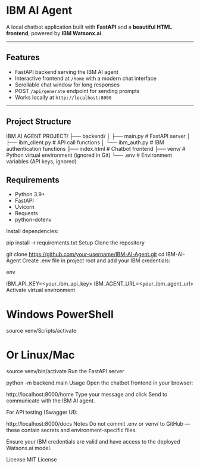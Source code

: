 # IBM AI Agent

A local chatbot application built with **FastAPI** and a **beautiful HTML frontend**, powered by **IBM Watsonx.ai**.

---

## Features

- FastAPI backend serving the IBM AI agent
- Interactive frontend at `/home` with a modern chat interface
- Scrollable chat window for long responses
- POST `/api/generate` endpoint for sending prompts
- Works locally at `http://localhost:8000`

---

## Project Structure

IBM AI AGENT PROJECT/
├── backend/
│ ├── main.py # FastAPI server
│ ├── ibm_client.py # API call functions
│ └── ibm_auth.py # IBM authentication functions
├── index.html # Chatbot frontend
├── venv/ # Python virtual environment (ignored in Git)
└── .env # Environment variables (API keys, ignored)



## Requirements

- Python 3.9+
- FastAPI
- Uvicorn
- Requests
- python-dotenv

Install dependencies:


pip install -r requirements.txt
Setup
Clone the repository


git clone https://github.com/your-username/IBM-AI-Agent.git
cd IBM-AI-Agent
Create .env file in project root and add your IBM credentials:

env

IBM_API_KEY=<your_ibm_api_key>
IBM_AGENT_URL=<your_ibm_agent_url>
Activate virtual environment


# Windows PowerShell
source venv/Scripts/activate

# Or Linux/Mac
source venv/bin/activate
Run the FastAPI server


python -m backend.main
Usage
Open the chatbot frontend in your browser:


http://localhost:8000/home
Type your message and click Send to communicate with the IBM AI agent.

For API testing (Swagger UI):


http://localhost:8000/docs
Notes
Do not commit .env or venv/ to GitHub — these contain secrets and environment-specific files.

Ensure your IBM credentials are valid and have access to the deployed Watsonx.ai model.

License
MIT License

